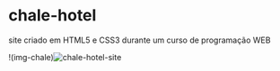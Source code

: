# chale-hotel
 site criado em HTML5 e CSS3 durante um curso de programação WEB

!(img-chale)![chale-hotel-site](https://user-images.githubusercontent.com/104375874/166161591-a7a61c24-a93e-4448-ba79-5e0ca5a1ee75.png)
